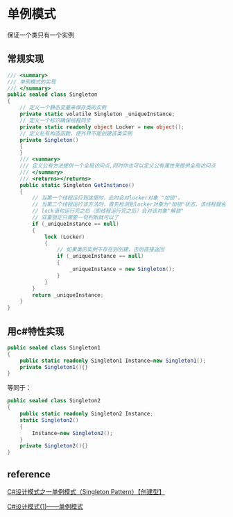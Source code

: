 # 单例模式

保证一个类只有一个实例

## 常规实现

```csharp
/// <summary>
/// 单例模式的实现
/// </summary>
public sealed class Singleton
{
    // 定义一个静态变量来保存类的实例
    private static volatile Singleton _uniqueInstance;
    // 定义一个标识确保线程同步
    private static readonly object Locker = new object();
    // 定义私有构造函数，使外界不能创建该类实例
    private Singleton()
    {
    }
    /// <summary>
    /// 定义公有方法提供一个全局访问点,同时你也可以定义公有属性来提供全局访问点
    /// </summary>
    /// <returns></returns>
    public static Singleton GetInstance()
    {
        // 当第一个线程运行到这里时，此时会对locker对象 "加锁"，
        // 当第二个线程运行该方法时，首先检测到locker对象为"加锁"状态，该线程就会挂起等待第一个线程解锁
        // lock语句运行完之后（即线程运行完之后）会对该对象"解锁"
        // 双重锁定只需要一句判断就可以了
        if (_uniqueInstance == null)
        {
            lock (Locker)
            {
                // 如果类的实例不存在则创建，否则直接返回
                if (_uniqueInstance == null)
                {
                    _uniqueInstance = new Singleton();
                }
            }
        }
        return _uniqueInstance;
    }
}
```

## 用c#特性实现

```csharp
public sealed class Singleton1
{
    public static readonly Singleton1 Instance=new Singleton1();
    private Singleton1(){}
}
```

等同于：

```csharp
public sealed class Singleton2
{
    public static readonly Singleton2 Instance;
    static Singleton2()
    {
        Instance=new Singleton2();
    }
    private Singleton2(){}
}
```

## reference

[C#设计模式之一单例模式（Singleton Pattern）【创建型】](http://www.cnblogs.com/PatrickLiu/p/8250985.html)

[C#设计模式(1)——单例模式](http://www.cnblogs.com/zhili/p/SingletonPatterm.html) 